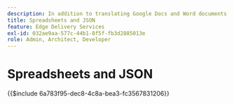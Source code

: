 ```yaml
---
description: In addition to translating Google Docs and Word documents into markdown and HTML markup, AEM also translates spreadsheets (Microsoft Excel workbooks and Google Sheets) into JSON files that can easily be consumed by your website or web application.
title: Spreadsheets and JSON
feature: Edge Delivery Services
exl-id: 032ae9aa-577c-44b1-8f5f-fb3d2885013e
role: Admin, Architect, Developer
---
```

# Spreadsheets and JSON

{{$include 6a783f95-dec8-4c8a-bea3-fc3567831206}}
